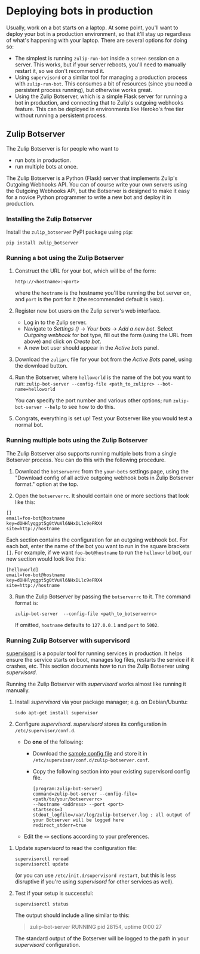 # Deploying bots in production

Usually, work on a bot starts on a laptop.  At some point, you'll want
to deploy your bot in a production environment, so that it'll stay up
regardless of what's happening with your laptop.  There are several
options for doing so:

* The simplest is running `zulip-run-bot` inside a `screen` session on
  a server.  This works, but if your server reboots, you'll need to
  manually restart it, so we don't recommend it.
* Using `supervisord` or a similar tool for managing a production
  process with `zulip-run-bot`.  This consumes a bit of resources
  (since you need a persistent process running), but otherwise works
  great.
* Using the Zulip Botserver, which is a simple Flask server for
  running a bot in production, and connecting that to Zulip's outgoing
  webhooks feature.  This can be deployed in environments like
  Heroko's free tier without running a persistent process.

## Zulip Botserver

The Zulip Botserver is for people who want to

* run bots in production.
* run multiple bots at once.

The Zulip Botserver is a Python (Flask) server that implements Zulip's
Outgoing Webhooks API.  You can of course write your own servers using
the Outgoing Webhooks API, but the Botserver is designed to make it
easy for a novice Python programmer to write a new bot and deploy it
in production.

### Installing the Zulip Botserver

Install the `zulip_botserver` PyPI package using `pip`:
```
pip install zulip_botserver
```

### Running a bot using the Zulip Botserver


1. Construct the URL for your bot, which will be of the form:

    ```
    http://<hostname>:<port>
    ```

    where the `hostname` is the hostname you'll be running the bot
    server on, and `port` is the port for it (the recommended default
    is `5002`).

1. Register new bot users on the Zulip server's web interface.

    * Log in to the Zulip server.
    * Navigate to *Settings (<i class="fa fa-cog"></i>)* -> *Your bots* -> *Add a new bot*.
      Select *Outgoing webhook* for bot type, fill out the form (using
      the URL from above) and click on *Create bot*.
    * A new bot user should appear in the *Active bots* panel.

1. Download the `zuliprc` file for your bot from the *Active Bots*
   panel, using the download button.

1. Run the Botserver, where `helloworld` is the name of the bot you
   want to run:
   `zulip-bot-server --config-file <path_to_zuliprc> --bot-name=helloworld`

    You can specify the port number and various other options; run
    `zulip-bot-server --help` to see how to do this.

1.  Congrats, everything is set up! Test your Botserver like you would
    test a normal bot.

### Running multiple bots using the Zulip Botserver

The Zulip Botserver also supports running multiple bots from a single
Botserver process.  You can do this with the following procedure.

1. Download the `botserverrc` from the `your-bots` settings page, using
   the "Download config of all active outgoing webhook bots in Zulip
   Botserver format." option at the top.

1. Open the `botserverrc`. It should contain one or more sections that look like this:
```
[]
email=foo-bot@hostname
key=dOHHlyqgpt5g0tVuVl6NHxDLlc9eFRX4
site=http://hostname
```
   Each section contains the configuration for an outgoing webhook bot. For each
   bot, enter the name of the bot you want to run in the square brackets `[]`.
   For example, if we want `foo-bot@hostname` to run the `helloworld` bot, our
   new section would look like this:

```
[helloworld]
email=foo-bot@hostname
key=dOHHlyqgpt5g0tVuVl6NHxDLlc9eFRX4
site=http://hostname
```

3.  Run the Zulip Botserver by passing the `botserverrc` to it. The
    command format is:

    ```
    zulip-bot-server  --config-file <path_to_botserverrc>
    ```

    If omitted, `hostname` defaults to `127.0.0.1` and `port` to `5002`.

### Running Zulip Botserver with supervisord

[supervisord](http://supervisord.org/) is a popular tool for running
services in production.  It helps ensure the service starts on boot,
manages log files, restarts the service if it crashes, etc.  This
section documents how to run the Zulip Botserver using *supervisord*.

Running the Zulip Botserver with *supervisord* works almost like
running it manually.

1.  Install *supervisord* via your package manager; e.g. on Debian/Ubuntu:
    ```
    sudo apt-get install supervisor
    ```

1.  Configure *supervisord*.  *supervisord* stores its configuration in
    `/etc/supervisor/conf.d`.
    * Do **one** of the following:
      * Download the [sample config file][supervisord-config-file]
        and store it in `/etc/supervisor/conf.d/zulip-botserver.conf`.
      * Copy the following section into your existing supervisord config file.

            [program:zulip-bot-server]
            command=zulip-bot-server --config-file=<path/to/your/botserverrc>
            --hostname <address> --port <port>
            startsecs=3
            stdout_logfile=/var/log/zulip-botserver.log ; all output of your Botserver will be logged here
            redirect_stderr=true

    * Edit the `<>` sections according to your preferences.

[supervisord-config-file]: https://raw.githubusercontent.com/zulip/python-zulip-api/master/zulip_botserver/zulip-botserver-supervisord.conf

1. Update *supervisord* to read the configuration file:
   ```
   supervisorctl reread
   supervisorctl update
   ```
   (or you can use `/etc/init.d/supervisord restart`, but this is less
   disruptive if you're using *supervisord* for other services as well).

1. Test if your setup is successful:
   ```
   supervisorctl status
   ```
   The output should include a line similar to this:
   > zulip-bot-server                 RUNNING   pid 28154, uptime 0:00:27

   The standard output of the Botserver will be logged to the path in
   your *supervisord* configuration.

